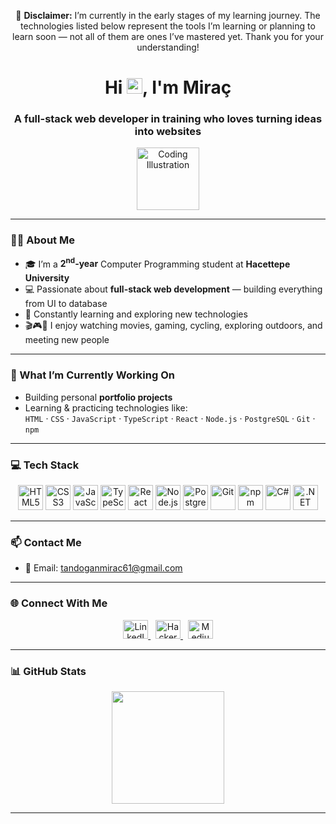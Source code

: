 <!-- ==================== DISCLAIMER ==================== -->
<p align="center">
  🚧 <strong>Disclaimer:</strong> I’m currently in the early stages of my learning journey. The technologies listed below represent the tools I’m learning or planning to learn soon — not all of them are ones I’ve mastered yet. Thank you for your understanding!
</p>

<!-- ==================== HERO SECTION ==================== -->
<h1 align="center">Hi <img src="https://raw.githubusercontent.com/aemmadi/aemmadi/master/wave.gif" width="25">, I'm Miraç</h1>
<h3 align="center">A full-stack web developer in training who loves turning ideas into websites</h3>

<p align="center">
  <img src="https://i.imgur.com/HiJARQN.gif" width="100" alt="Coding Illustration"/>
</p>

---

<!-- ==================== ABOUT ME ==================== -->
### 👨‍💻 About Me

- 🎓 I’m a **2<sup>nd</sup>-year** Computer Programming student at **Hacettepe University**  
- 💻 Passionate about **full-stack web development** — building everything from UI to database  
- 🌱 Constantly learning and exploring new technologies  
- 🎬🎮🚴 I enjoy watching movies, gaming, cycling, exploring outdoors, and meeting new people  

---

<!-- ==================== CURRENTLY WORKING ON ==================== -->
### 🔭 What I’m Currently Working On

- Building personal **portfolio projects**
- Learning & practicing technologies like:  
  `HTML` ‧ `CSS` ‧ `JavaScript` ‧ `TypeScript` ‧ `React` ‧ `Node.js` ‧ `PostgreSQL` ‧ `Git` ‧ `npm`

---

<!-- ==================== TECH STACK ==================== -->
### 💻 Tech Stack

<p align="center">
  <img src="https://cdn.jsdelivr.net/gh/devicons/devicon/icons/html5/html5-original.svg" width="40" alt="HTML5"/>
  <img src="https://cdn.jsdelivr.net/gh/devicons/devicon/icons/css3/css3-original.svg" width="40" alt="CSS3"/>
  <img src="https://cdn.jsdelivr.net/gh/devicons/devicon/icons/javascript/javascript-original.svg" width="40" alt="JavaScript"/>
  <img src="https://cdn.jsdelivr.net/gh/devicons/devicon/icons/typescript/typescript-original.svg" width="40" alt="TypeScript"/>
  <img src="https://cdn.jsdelivr.net/gh/devicons/devicon/icons/react/react-original.svg" width="40" alt="React"/>
  <img src="https://cdn.jsdelivr.net/gh/devicons/devicon/icons/nodejs/nodejs-original.svg" width="40" alt="Node.js"/>
  <img src="https://cdn.jsdelivr.net/gh/devicons/devicon/icons/postgresql/postgresql-original.svg" width="40" alt="PostgreSQL"/>
  <img src="https://cdn.jsdelivr.net/gh/devicons/devicon/icons/git/git-original.svg" width="40" alt="Git"/>
  <img src="https://cdn.jsdelivr.net/gh/devicons/devicon/icons/npm/npm-original-wordmark.svg" width="40" alt="npm"/>
  <img src="https://cdn.jsdelivr.net/gh/devicons/devicon/icons/csharp/csharp-original.svg" width="40" alt="C#"/>
  <img src="https://cdn.jsdelivr.net/gh/devicons/devicon/icons/dot-net/dot-net-original.svg" width="40" alt=".NET"/>
</p>

---
<!-- ==================== CONTACT ==================== -->
### 📫 Contact Me

- 📧 Email: [tandoganmirac61@gmail.com](mailto:tandoganmirac61@gmail.com)

---

<!-- ==================== SOCIALS ==================== -->
### 🌐 Connect With Me

<p align="center">
  <a href="https://www.linkedin.com/in/miractandogan" target="_blank">
    <img src="https://raw.githubusercontent.com/rahuldkjain/github-profile-readme-generator/master/src/images/icons/Social/linked-in-alt.svg" height="30" width="40" alt="LinkedIn"/>
  </a>
  &nbsp;
  <a href="https://www.hackerrank.com/tandoganmirac61" target="_blank">
    <img src="https://raw.githubusercontent.com/rahuldkjain/github-profile-readme-generator/master/src/images/icons/Social/hackerrank.svg" height="30" width="40" alt="HackerRank"/>
  </a>
  &nbsp;
  <a href="https://medium.com/@tandoganmirac61" target="_blank">
    <img src="https://raw.githubusercontent.com/rahuldkjain/github-profile-readme-generator/master/src/images/icons/Social/medium.svg" height="30" width="40" alt="Medium"/>
  </a>
</p>

---


<!-- ==================== GITHUB STATS ==================== -->
### 📊 GitHub Stats

<div align="center">
  <img src="https://github-readme-stats.vercel.app/api/top-langs/?username=mrctnd&layout=compact&theme=tokyonight&hide_border=true&langs_count=8" height="180"/>
</div>

---

